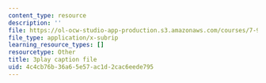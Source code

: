 ```yaml
---
content_type: resource
description: ''
file: https://ol-ocw-studio-app-production.s3.amazonaws.com/courses/7-91j-foundations-of-computational-and-systems-biology-spring-2014/4c4cb76b36a65e57ac1d2cac6eede795_MniYgsZSp30.vtt
file_type: application/x-subrip
learning_resource_types: []
resourcetype: Other
title: 3play caption file
uid: 4c4cb76b-36a6-5e57-ac1d-2cac6eede795
---
```

